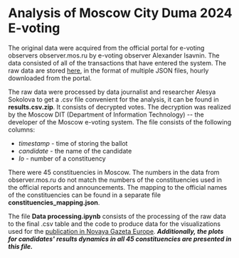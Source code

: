 # Analysis of Moscow City Duma 2024 E-voting

The original data were acquired from the official portal for e-voting observers observer.mos.ru by e-voting observer Alexander Isavnin. The data consisted of all of the transactions that have entered the system. The raw data are stored [here](https://data.deg.observer/2024/msk-autumn/), in the format of multiple JSON files, hourly downloaded from the portal.

The raw data were processed by data journalist and researcher Alesya Sokolova to get a .csv file convenient for the analysis, it can be found in **results.csv.zip**. It consists of decrypted votes. The decryption was realized by the Moscow DIT (Department of Information Technology) -- the developer of the Moscow e-voting system. The file consists of the following columns:

- *timestamp* - time of storing the ballot
- *candidate* - the name of the candidate
- *Io* - number of a constituency

There were 45 constituencies in Moscow. The numbers in the data from observer.mos.ru do not match the numbers of the constituencies used in the official reports and announcements. The mapping to the official names of the constituencies can be found in a separate file **constituencies_mapping.json**. 

The file **Data processing.ipynb** consists of the processing of the raw data to the final .csv table and the code to produce data for the visualizations used for the [publication in Novaya Gazeta Europe](https://novayagazeta.eu/articles/2024/09/10/nedokrutili). **_Additionally, the plots for candidates' results dynamics in all 45 constituencies are presented in this file._**

